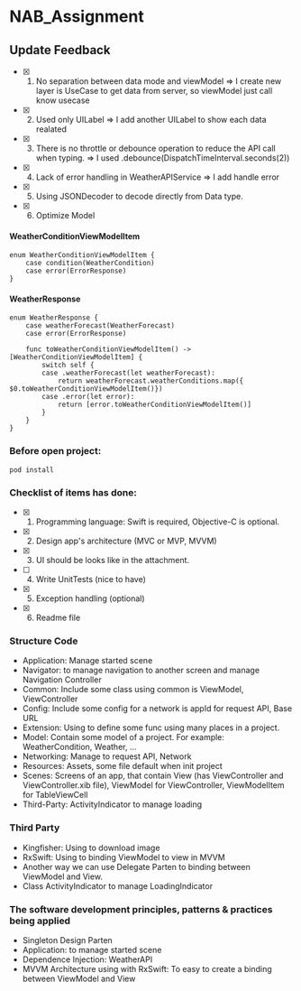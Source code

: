 # NAB_Assignment 

## Update Feedback

- [x] 1. No separation between data mode and viewModel 
=> I create new layer is UseCase to get data from server, so viewModel just call know usecase
- [x] 2. Used only UILabel
=> I add another UILabel to show each data realated
- [x] 3. There is no throttle or debounce operation to reduce the API call when typing. 
=> I used .debounce(DispatchTimeInterval.seconds(2))
- [x] 4. Lack of error handling in WeatherAPIService
=> I add handle error
- [x] 5. Using JSONDecoder to decode directly from Data type.
- [x] 6. Optimize Model 

#### WeatherConditionViewModelItem
```
enum WeatherConditionViewModelItem {
    case condition(WeatherCondition)
    case error(ErrorResponse)
}
```

#### WeatherResponse
```
enum WeatherResponse {
    case weatherForecast(WeatherForecast)
    case error(ErrorResponse)
    
    func toWeatherConditionViewModelItem() -> [WeatherConditionViewModelItem] {
        switch self {
        case .weatherForecast(let weatherForecast):
            return weatherForecast.weatherConditions.map({ $0.toWeatherConditionViewModelItem()})
        case .error(let error):
            return [error.toWeatherConditionViewModelItem()]
        }
    }
}

```



### Before open project: 

```
pod install 
```

### Checklist of items has done:

- [x] 1. Programming language: Swift is required, Objective-C is optional.
- [x] 2. Design app's architecture (MVC or MVP, MVVM)
- [x] 3. UI should be looks like in the attachment.
- [ ] 4. Write UnitTests (nice to have)
- [x] 5. Exception handling (optional)
- [x] 6. Readme file

### Structure Code 
 - Application: Manage started scene
 - Navigator: to manage navigation to another screen and manage Navigation Controller
 - Common: Include some class using common is ViewModel, ViewController
 - Config: Include some config for a network is appId for request API, Base URL
 - Extension: Using to define some func using many places in a project.
 - Model: Contain some model of a project. For example: WeatherCondition, Weather, ...
 - Networking: Manage to request API, Network 
 - Resources: Assets, some file default when init project
 - Scenes: Screens of an app, that contain View (has ViewController and ViewController.xib file), ViewModel for ViewController, ViewModelItem for TableViewCell
 - Third-Party: ActivityIndicator to manage loading

### Third Party
 - Kingfisher: Using to download image
 - RxSwift: Using to binding ViewModel to view in MVVM
 - Another way we can use Delegate Parten to binding between ViewModel and View.
 - Class ActivityIndicator to manage LoadingIndicator

### The software development principles, patterns & practices being applied
* Singleton Design Parten
* Application: to manage started scene
* Dependence Injection: WeatherAPI 
* MVVM Architecture using with RxSwift: To easy to create a binding between ViewModel and View
